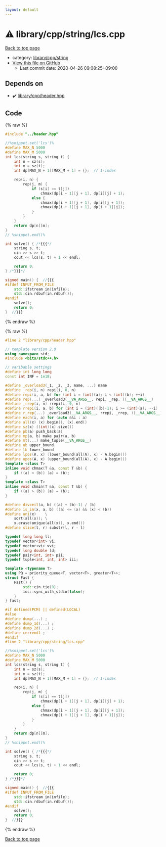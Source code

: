 ```yaml
---
layout: default
---
```


<!-- mathjax config similar to math.stackexchange -->
<script type="text/javascript" async
  src="https://cdnjs.cloudflare.com/ajax/libs/mathjax/2.7.5/MathJax.js?config=TeX-MML-AM_CHTML">
</script>
<script type="text/x-mathjax-config">
  MathJax.Hub.Config({
    TeX: { equationNumbers: { autoNumber: "AMS" }},
    tex2jax: {
      inlineMath: [ ['$','$'] ],
      processEscapes: true
    },
    "HTML-CSS": { matchFontHeight: false },
    displayAlign: "left",
    displayIndent: "2em"
  });
</script>

<script type="text/javascript" src="https://cdnjs.cloudflare.com/ajax/libs/jquery/3.4.1/jquery.min.js"></script>
<script src="https://cdn.jsdelivr.net/npm/jquery-balloon-js@1.1.2/jquery.balloon.min.js" integrity="sha256-ZEYs9VrgAeNuPvs15E39OsyOJaIkXEEt10fzxJ20+2I=" crossorigin="anonymous"></script>
<script type="text/javascript" src="../../../../assets/js/copy-button.js"></script>
<link rel="stylesheet" href="../../../../assets/css/copy-button.css" />


# :warning: library/cpp/string/lcs.cpp

<a href="../../../../index.html">Back to top page</a>

* category: <a href="../../../../index.html#6e84951d1d0c19ce3fef1705f200b877">library/cpp/string</a>
* <a href="{{ site.github.repository_url }}/blob/master/library/cpp/string/lcs.cpp">View this file on GitHub</a>
    - Last commit date: 2020-04-26 09:08:25+09:00




## Depends on

* :heavy_check_mark: <a href="../header.hpp.html">library/cpp/header.hpp</a>


## Code

<a id="unbundled"></a>
{% raw %}
```cpp
#include "../header.hpp"

//%snippet.set('lcs')%
#define MAX_N 5000
#define MAX_M 5000
int lcs(string s, string t) {
    int n = sz(s);
    int m = sz(t);
    int dp[MAX_N + 1][MAX_M + 1] = {};  // 1-index

    rep(i, n) {
        rep(j, m) {
            if (s[i] == t[j])
                chmax(dp[i + 1][j + 1], dp[i][j] + 1);
            else {
                chmax(dp[i + 1][j + 1], dp[i][j + 1]);
                chmax(dp[i + 1][j + 1], dp[i + 1][j]);
            }
        }
    }
    return dp[n][m];
}
// %snippet.end()%

int solve() { /*{{{*/
    string s, t;
    cin >> s >> t;
    cout << lcs(s, t) + 1 << endl;

    return 0;
} /*}}}*/

signed main() {  //{{{
#ifdef INPUT_FROM_FILE
    std::ifstream in(infile);
    std::cin.rdbuf(in.rdbuf());
#endif
    solve();
    return 0;
}  //}}}

```
{% endraw %}

<a id="bundled"></a>
{% raw %}
```cpp
#line 2 "library/cpp/header.hpp"

// template version 2.0
using namespace std;
#include <bits/stdc++.h>

// varibable settings
#define int long long
const int INF = 1e18;

#define _overload3(_1, _2, _3, name, ...) name
#define _rep(i, n) repi(i, 0, n)
#define repi(i, a, b) for (int i = (int)(a); i < (int)(b); ++i)
#define rep(...) _overload3(__VA_ARGS__, repi, _rep, )(__VA_ARGS__)
#define _rrep(i, n) rrepi(i, 0, n)
#define rrepi(i, a, b) for (int i = (int)((b)-1); i >= (int)(a); --i)
#define r_rep(...) _overload3(__VA_ARGS__, rrepi, _rrep, )(__VA_ARGS__)
#define each(i, a) for (auto &&i : a)
#define all(x) (x).begin(), (x).end()
#define sz(x) ((int)(x).size())
#define pb(a) push_back(a)
#define mp(a, b) make_pair(a, b)
#define mt(...) make_tuple(__VA_ARGS__)
#define ub upper_bound
#define lb lower_bound
#define lpos(A, x) (lower_bound(all(A), x) - A.begin())
#define upos(A, x) (upper_bound(all(A), x) - A.begin())
template <class T>
inline void chmax(T &a, const T &b) {
    if ((a) < (b)) (a) = (b);
}
template <class T>
inline void chmin(T &a, const T &b) {
    if ((a) > (b)) (a) = (b);
}

#define divceil(a, b) ((a) + (b)-1) / (b)
#define is_in(x, a, b) ((a) <= (x) && (x) < (b))
#define uni(x)    \
    sort(all(x)); \
    x.erase(unique(all(x)), x.end())
#define slice(l, r) substr(l, r - l)

typedef long long ll;
typedef vector<int> vi;
typedef vector<vi> vvi;
typedef long double ld;
typedef pair<int, int> pii;
typedef tuple<int, int, int> iii;

template <typename T>
using PQ = priority_queue<T, vector<T>, greater<T>>;
struct Fast {
    Fast() {
        std::cin.tie(0);
        ios::sync_with_stdio(false);
    }
} fast;

#if defined(PCM) || defined(LOCAL)
#else
#define dump(...) ;
#define dump_1d(...) ;
#define dump_2d(...) ;
#define cerrendl ;
#endif
#line 2 "library/cpp/string/lcs.cpp"

//%snippet.set('lcs')%
#define MAX_N 5000
#define MAX_M 5000
int lcs(string s, string t) {
    int n = sz(s);
    int m = sz(t);
    int dp[MAX_N + 1][MAX_M + 1] = {};  // 1-index

    rep(i, n) {
        rep(j, m) {
            if (s[i] == t[j])
                chmax(dp[i + 1][j + 1], dp[i][j] + 1);
            else {
                chmax(dp[i + 1][j + 1], dp[i][j + 1]);
                chmax(dp[i + 1][j + 1], dp[i + 1][j]);
            }
        }
    }
    return dp[n][m];
}
// %snippet.end()%

int solve() { /*{{{*/
    string s, t;
    cin >> s >> t;
    cout << lcs(s, t) + 1 << endl;

    return 0;
} /*}}}*/

signed main() {  //{{{
#ifdef INPUT_FROM_FILE
    std::ifstream in(infile);
    std::cin.rdbuf(in.rdbuf());
#endif
    solve();
    return 0;
}  //}}}

```
{% endraw %}

<a href="../../../../index.html">Back to top page</a>

